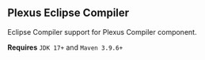 Plexus Eclipse Compiler
-----------------------

Eclipse Compiler support for Plexus Compiler component.

**Requires** `JDK 17+` and `Maven 3.9.6+`
